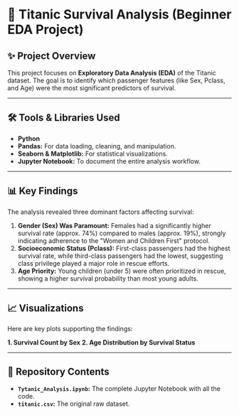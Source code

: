 # 🚢 Titanic Survival Analysis (Beginner EDA Project)

## ✨ Project Overview

This project focuses on **Exploratory Data Analysis (EDA)** of the Titanic dataset. The goal is to identify which passenger features (like Sex, Pclass, and Age) were the most significant predictors of survival.

---

## 🛠️ Tools & Libraries Used

* **Python**
* **Pandas:** For data loading, cleaning, and manipulation.
* **Seaborn & Matplotlib:** For statistical visualizations.
* **Jupyter Notebook:** To document the entire analysis workflow.

---

## 📊 Key Findings

The analysis revealed three dominant factors affecting survival:

1.  **Gender (Sex) Was Paramount:** Females had a significantly higher survival rate (approx. 74%) compared to males (approx. 19%), strongly indicating adherence to the "Women and Children First" protocol.
2.  **Socioeconomic Status (Pclass):** First-class passengers had the highest survival rate, while third-class passengers had the lowest, suggesting class privilege played a major role in rescue efforts.
3.  **Age Priority:** Young children (under 5) were often prioritized in rescue, showing a higher survival probability than most young adults.

---

## 📈 Visualizations

Here are key plots supporting the findings:

**1. Survival Count by Sex**
**2. Age Distribution by Survival Status**


---

## 📂 Repository Contents

* **`Tytanic_Analysis.ipynb`:** The complete Jupyter Notebook with all the code.
* **`titanic.csv`:** The original raw dataset.
